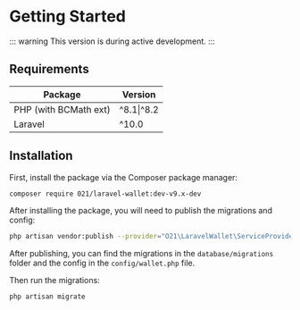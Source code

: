 # Getting Started

::: warning
This version is during active development.
:::

## Requirements

| Package               | Version    |
|-----------------------|------------|
| PHP (with BCMath ext) | ^8.1\|^8.2 |
| Laravel               | ^10.0      |

## Installation

First, install the package via the Composer package manager:
```bash
composer require 021/laravel-wallet:dev-v9.x-dev
```

After installing the package, you will need to publish the migrations and config:
```bash
php artisan vendor:publish --provider="O21\LaravelWallet\ServiceProvider"
```

After publishing, you can find the migrations in the `database/migrations` folder and the config in the `config/wallet.php` file.

Then run the migrations:
```bash
php artisan migrate
```

